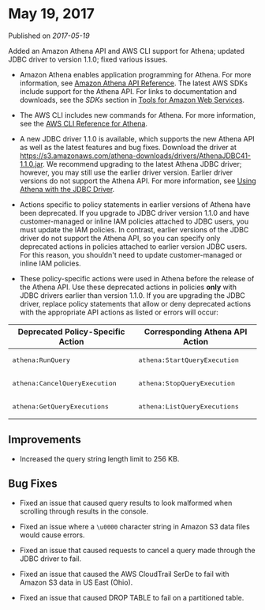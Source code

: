 # May 19, 2017<a name="release-note-2017-05-19"></a>

Published on *2017\-05\-19*

Added an Amazon Athena API and AWS CLI support for Athena; updated JDBC driver to version 1\.1\.0; fixed various issues\.

+  Amazon Athena enables application programming for Athena\. For more information, see [Amazon Athena API Reference](https://docs.aws.amazon.com/athena/latest/APIReference/)\. The latest AWS SDKs include support for the Athena API\. For links to documentation and downloads, see the *SDKs* section in [Tools for Amazon Web Services](https://aws.amazon.com/tools/)\. 

+  The AWS CLI includes new commands for Athena\. For more information, see the [AWS CLI Reference for Athena](http://docs.aws.amazon.com/cli/latest/reference/athena/)\. 

+  A new JDBC driver 1\.1\.0 is available, which supports the new Athena API as well as the latest features and bug fixes\. Download the driver at [ https://s3\.amazonaws\.com/athena\-downloads/drivers/AthenaJDBC41\-1\.1\.0\.jar](https://s3.amazonaws.com/athena-downloads/drivers/AthenaJDBC41-1.1.0.jar)\. We recommend upgrading to the latest Athena JDBC driver; however, you may still use the earlier driver version\. Earlier driver versions do not support the Athena API\. For more information, see [Using Athena with the JDBC Driver](connect-with-jdbc.md)\.

+ Actions specific to policy statements in earlier versions of Athena have been deprecated\. If you upgrade to JDBC driver version 1\.1\.0 and have customer\-managed or inline IAM policies attached to JDBC users, you must update the IAM policies\. In contrast, earlier versions of the JDBC driver do not support the Athena API, so you can specify only deprecated actions in policies attached to earlier version JDBC users\. For this reason, you shouldn't need to update customer\-managed or inline IAM policies\.

+ These policy\-specific actions were used in Athena before the release of the Athena API\. Use these deprecated actions in policies **only** with JDBC drivers earlier than version 1\.1\.0\. If you are upgrading the JDBC driver, replace policy statements that allow or deny deprecated actions with the appropriate API actions as listed or errors will occur:


| Deprecated Policy\-Specific Action | Corresponding Athena API Action | 
| --- |--- |
|  <pre>athena:RunQuery</pre>  |  <pre>athena:StartQueryExecution</pre>  | 
|  <pre>athena:CancelQueryExecution</pre>  |  <pre>athena:StopQueryExecution</pre>  | 
|  <pre>athena:GetQueryExecutions</pre>  |  <pre>athena:ListQueryExecutions</pre>  | 

## Improvements<a name="release-note-2017-05-19-improvements"></a>

+ Increased the query string length limit to 256 KB\.

## Bug Fixes<a name="release-note-2017-05-19-bug-fixes"></a>

+ Fixed an issue that caused query results to look malformed when scrolling through results in the console\.

+  Fixed an issue where a `\u0000` character string in Amazon S3 data files would cause errors\. 

+ Fixed an issue that caused requests to cancel a query made through the JDBC driver to fail\.

+ Fixed an issue that caused the AWS CloudTrail SerDe to fail with Amazon S3 data in US East \(Ohio\)\.

+ Fixed an issue that caused DROP TABLE to fail on a partitioned table\.